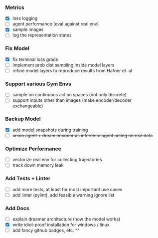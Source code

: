 
### Metrics
- [x] loss logging
- [ ] agent performance (eval against real env)
- [x] sample images
- [ ] log the representation states

### Fix Model
- [x] fix terminal loss grads
- [ ] implement prob dist sampling inside model layers
- [ ] refine model layers to reproduce results from Hafner et. al

### Support various Gym Envs
- [ ] sample on continuous action spaces (not only discrete)
- [ ] support inputs other than images (make encoder/decoder exchangeable)

### Backup Model
- [x] add model snapshots during training
- [ ] ~~union agent + dream encoder as inference agent acting on real data~~

### Optimize Performance
- [ ] vectorize real env for collecting trajectories
- [ ] track down memory leak

### Add Tests + Linter
- [ ] add more tests, at least for most important use cases
- [ ] add linter (pylint), add feasible warning ignore list

### Add Docs
- [ ] explain dreamer architecture (how the model works)
- [x] write idiot-proof installation for windows / linux
- [ ] add fancy github badges, etc. ^^
